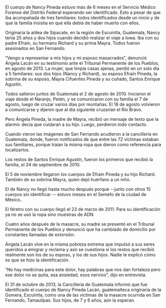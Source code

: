 El cuerpo de Nancy Pineda estuvo más de 6 meses en el Servicio Médico Forense del Distrito Federal esperando ser identificado. Esto a pesar de que iba acompañada de tres familiares: todos identificados desde un inicio y de que la familia insistía en que ella debía de haber muerto con ellos.

 Originaria la aldea de Sipacate, en la región de Escuintla, Guatemala, Nancy tenìa 25 años y dos hijos cuando decidió realizar el viaje a Iowa. Iba con su padre Efraín, su hermano Richard y su prima Mayra. Todos fueron asesinados en San Fernando. 

 “Vengo a representar a mis hijos y mi esposo masacrados”, denunció Ángela Lacán en su testimonio ante el Tribunal Permanente de los Pueblos, en agosto de 2013. La mujer, que limpia casas ajenas, perdió en un solo día a 5 familiares: sus dos hijos (Nancy y Richard), su esposo Efraín Pineda, la sobrina de su esposo, Mayra Cifuentes Pineda y su cuñado, Santos Enrique Agustín. 

 Todos salieron juntos de Guatemala el 2 de agosto de 2010. Iniciaron el viaje desde el  Naranjo, Petén, y se comunicaron con su familia el 7 de agosto, luego de cruzar varios días por montañas. El 18 de agosto volvieron a  comunicarse y dijeron que al día siguiente cruzarían el Río Bravo. 

 Pero Ángela Pineda, la madre de Mayra, recibió un mensaje de texto que la alarmó: decía que cuidaran a su hijo. Luego, perdieron todo contacto.  

Cuando vieron las imágenes de San Fernando acudieron a la cancillería en Guatemala,  donde, fueron notificados de que entre las 72 víctimas estaban sus familiares, porque traían la misma ropa que dieron como referencia para localizarlos. 

 Los restos de Santos Enrique Agustín, fueron los primeros que recibió la familia, el 24 de septiembre de 2010. 

 El 5 de noviembre llegaron los cuerpos de Efraín Pineda y su hijo Richard. También de su sobrina Mayra, quien dejó huérfano a un niño.  

El de Nancy no llegó hasta mucho después porque --junto con otros 15 cuerpos sin  identificar -- estuvo meses en el Semefo de la ciudad de México.. 

 El féretro con su cuerpo llegó el 23 de marzo de 2011. Para su identificación ya no se usó la ropa sino muestras de ADN. 

 Cuatro años después de la masacre, su madre se presentó en el Tribunal Permanente de los Pueblos y denunció que ha cambiado de domicilio por constantes llamadas de extorsión. 

 Ángela Lacán vive en la misma pobreza extrema que impulsó a sus seres queridos a  emigrar y reclama y aún se cuestiona si los restos que recibió realmente son los de su  esposo, y los de sus hijos. Nadie le explicó cómo es que se hizo la identificación. 

 “No hay medicinas para este dolor, hay palabras que nos dan fortaleza pero ese dolor no se quita, esa ansiedad, esos nervios”, dijo en entrevista.  

El 31 de octubre de 2013, la Cancillería de Guatemala informó que fue identificado el  cuerpo de Nancy Pineda Lacán,  guatemalteca originaria de la Gomera, Escuintla, como  una de las víctimas de la masacre ocurrida en San Fernando, Tamaulipas. Sus hijos, de 7 y 6 años, aún la esperan. 
